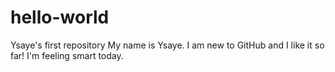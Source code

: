 # hello-world
Ysaye's first repository
My name is Ysaye. I am new to GitHub and I like it so far! I'm feeling smart today.
